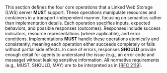 This section defines the four core operations that a Linked Web Storage (LWS) server **MUST** support.  These operations manipulate resources and containers in a transport-independent manner, focusing on semantics rather than implementation details.  Each operation specifies inputs, expected behaviors, and possible responses (outcomes).  Responses include success indicators, resource representations (where applicable), and error conditions.  Implementations **MUST** handle these operations atomically and consistently, meaning each operation either succeeds completely or fails without partial side effects.  In case of errors, responses **SHOULD** provide enough detail for agents to understand the issue (e.g., an error code and message) without leaking sensitive information.  All normative requirements (e.g., MUST, SHOULD, MAY) are to be interpreted as in \[[RFC 2119](https://datatracker.ietf.org/doc/html/rfc2119)\].